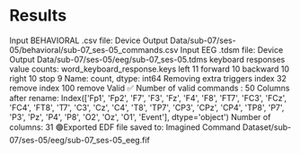 # Results

Input BEHAVIORAL .csv file: Device Output Data/sub-07/ses-05/behavioral/sub-07_ses-05_commands.csv
Input EEG .tdsm file: Device Output Data/sub-07/ses-05/eeg/sub-07_ses-05.tdms
keyboard responses value counts:
 word_keyboard_response.keys
left        11
forward     10
backward    10
right       10
stop         9
Name: count, dtype: int64
Removing extra triggers
index 32 remove
index 100 remove
Valid ✅
Number of valid commands : 50
Columns after rename:
 Index(['Fp1', 'Fp2', 'F7', 'F3', 'Fz', 'F4', 'F8', 'FT7', 'FC3', 'FCz', 'FC4',
       'FT8', 'T7', 'C3', 'Cz', 'C4', 'T8', 'TP7', 'CP3', 'CPz', 'CP4', 'TP8',
       'P7', 'P3', 'Pz', 'P4', 'P8', 'O2', 'Oz', 'O1', 'Event'],
      dtype='object')
Number of columns: 31
🟢Exported EDF file saved to: Imagined Command Dataset/sub-07/ses-05/eeg/sub-07_ses-05_eeg.fif
